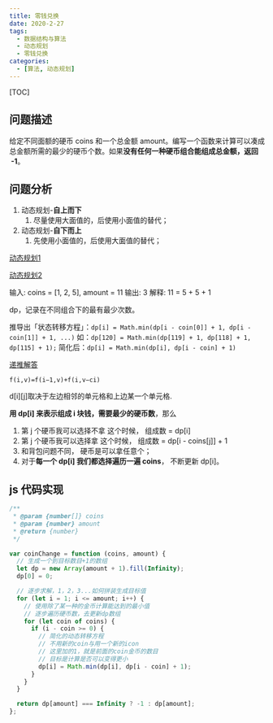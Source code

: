 ```yaml
---
title: 零钱兑换
date: 2020-2-27
tags:
  - 数据结构与算法
  - 动态规划
  - 零钱兑换
categories:
  - [算法, 动态规划]
---
```


[TOC]

## 问题描述

给定不同面额的硬币 coins 和一个总金额 amount。编写一个函数来计算可以凑成总金额所需的最少的硬币个数。如果**没有任何一种硬币组合能组成总金额，返回  -1**。

## 问题分析

1. 动态规划-**自上而下**
   1. 尽量使用大面值的，后使用小面值的替代；
2. 动态规划-**自下而上**
   1. 先使用小面值的，后使用大面值的替代；

[动态规划1](https://leetcode-cn.com/problems/coin-change/solution/322-ling-qian-dui-huan-by-leetcode-solution/)

[动态规划2](https://leetcode-cn.com/problems/coin-lcci/solution/pythonjsdong-tai-gui-hua-he-zhu-zhan-518-ling-qian/)

输入: coins = [1, 2, 5], amount = 11
输出: 3
解释: 11 = 5 + 5 + 1

dp，记录在不同组合下的最有最少次数。

推导出「状态转移方程」：`dp[i] = Math.min(dp[i - coin[0]] + 1, dp[i - coin[1]] + 1, ...)`
如：`dp[120] = Math.min(dp[119] + 1, dp[118] + 1, dp[115] + 1);`
简化后：`dp[i] = Math.min(dp[i], dp[i - coin] + 1)`

[递推解答](https://leetcode-cn.com/problems/coin-lcci/solution/pythonjsdong-tai-gui-hua-he-zhu-zhan-518-ling-qian/)

`f(i,v)=f(i−1,v)+f(i,v−ci)`

d[i][j]取决于左边相邻的单元格和上边某一个单元格.

**用 dp[i] 来表示组成 i 块钱，需要最少的硬币数**，那么

1. 第 j 个硬币我可以选择不拿 这个时候， 组成数 = dp[i]
2. 第 j 个硬币我可以选择拿 这个时候， 组成数 = dp[i - coins[j]] + 1
3. 和背包问题不同， 硬币是可以拿任意个；
4. 对于**每一个 dp[i] 我们都选择遍历一遍 coins**， 不断更新 dp[i]。

## js 代码实现

```js
/**
 * @param {number[]} coins
 * @param {number} amount
 * @return {number}
 */

var coinChange = function (coins, amount) {
  // 生成一个到目标数目+1的数组
  let dp = new Array(amount + 1).fill(Infinity);
  dp[0] = 0;

  // 逐步求解，1，2，3...如何拼装生成目标值
  for (let i = 1; i <= amount; i++) {
    // 使用除了某一种的金币计算能达到的最小值
    // 逐步遍历硬币数，去更新dp数组
    for (let coin of coins) {
      if (i - coin >= 0) {
        // 简化的动态转移方程
        // 不用新的coin与用一个新的icon
        // 这里加的1，就是前面的coin金币的数目
        // 目标是计算是否可以变得更小
        dp[i] = Math.min(dp[i], dp[i - coin] + 1);
      }
    }
  }

  return dp[amount] === Infinity ? -1 : dp[amount];
};
```
